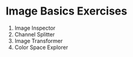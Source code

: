 # Image Basics Exercises

1. Image Inspector
2. Channel Splitter
3. Image Transformer
4. Color Space Explorer
